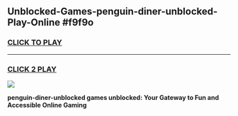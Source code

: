 
## Unblocked-Games-penguin-diner-unblocked-Play-Online #f9f9o
<h3>
<a href="https://news.freeplayer.one?title=penguin-diner-unblocked&ref=3">CLICK TO PLAY</a></h3>
<hr>

<h3>
<a href="https://news.freeplayer.one?title=penguin-diner-unblocked&ref=3">CLICK 2 PLAY</a>
  
</h3>

<a href="https://news.freeplayer.one?title=penguin-diner-unblocked&ref=3"><img src="https://clearcache.store/games.png"></a>


**penguin-diner-unblocked games unblocked: Your Gateway to Fun and Accessible Online Gaming**
